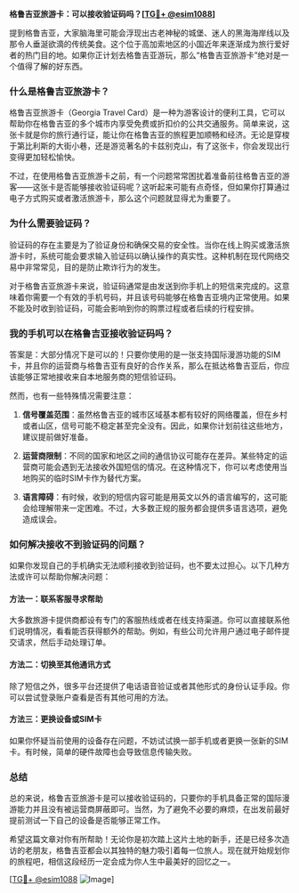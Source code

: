 **格鲁吉亚旅游卡：可以接收验证码吗？[[TG💪+ @esim1088](https://t.me/s/esim1088)]**

提到格鲁吉亚，大家脑海里可能会浮现出古老神秘的城堡、迷人的黑海海岸线以及那令人垂涎欲滴的传统美食。这个位于高加索地区的小国近年来逐渐成为旅行爱好者的热门目的地。如果你正计划去格鲁吉亚游玩，那么“格鲁吉亚旅游卡”绝对是一个值得了解的好东西。

### 什么是格鲁吉亚旅游卡？

格鲁吉亚旅游卡（Georgia Travel Card）是一种为游客设计的便利工具，它可以帮助你在格鲁吉亚的多个城市内享受免费或折扣价的公共交通服务。简单来说，这张卡就是你的旅行通行证，能让你在格鲁吉亚的旅程更加顺畅和经济。无论是穿梭于第比利斯的大街小巷，还是游览著名的卡兹别克山，有了这张卡，你会发现出行变得更加轻松愉快。

不过，在使用格鲁吉亚旅游卡之前，有一个问题常常困扰着准备前往格鲁吉亚的游客——这张卡是否能够接收验证码呢？这听起来可能有点奇怪，但如果你打算通过电子方式购买或者激活旅游卡，那么这个问题就显得尤为重要了。

### 为什么需要验证码？

验证码的存在主要是为了验证身份和确保交易的安全性。当你在线上购买或激活旅游卡时，系统可能会要求输入验证码以确认操作的真实性。这种机制在现代网络交易中非常常见，目的是防止欺诈行为的发生。

对于格鲁吉亚旅游卡来说，验证码通常是由发送到你手机上的短信来完成的。这意味着你需要一个有效的手机号码，并且该号码能够在格鲁吉亚境内正常使用。如果不能及时收到验证码，可能会影响到你的购票过程或者后续的行程安排。

### 我的手机可以在格鲁吉亚接收验证码吗？

答案是：大部分情况下是可以的！只要你使用的是一张支持国际漫游功能的SIM卡，并且你的运营商与格鲁吉亚有良好的合作关系，那么在抵达格鲁吉亚后，你应该能够正常地接收来自本地服务商的短信验证码。

然而，也有一些特殊情况需要注意：

1. **信号覆盖范围**：虽然格鲁吉亚的城市区域基本都有较好的网络覆盖，但在乡村或者山区，信号可能不稳定甚至完全没有。因此，如果你计划前往这些地方，建议提前做好准备。
   
2. **运营商限制**：不同的国家和地区之间的通信协议可能存在差异。某些特定的运营商可能会遇到无法接收外国短信的情况。在这种情况下，你可以考虑使用当地购买的临时SIM卡作为替代方案。

3. **语言障碍**：有时候，收到的短信内容可能是用英文以外的语言编写的，这可能会给理解带来一定困难。不过，大多数正规的服务都会提供多语言选项，避免造成误会。

### 如何解决接收不到验证码的问题？

如果你发现自己的手机确实无法顺利接收到验证码，也不要太过担心。以下几种方法或许可以帮助你解决问题：

#### 方法一：联系客服寻求帮助

大多数旅游卡提供商都设有专门的客服热线或者在线支持渠道。你可以直接联系他们说明情况，看看能否获得额外的帮助。例如，有些公司允许用户通过电子邮件提交请求，然后手动处理订单。

#### 方法二：切换至其他通讯方式

除了短信之外，很多平台还提供了电话语音验证或者其他形式的身份认证手段。你可以尝试登录账户查看是否有其他可用的方法。

#### 方法三：更换设备或SIM卡

如果你怀疑当前使用的设备存在问题，不妨试试换一部手机或者更换一张新的SIM卡。有时候，简单的硬件故障也会导致信息传输失败。

### 总结

总的来说，格鲁吉亚旅游卡是可以接收验证码的，只要你的手机具备正常的国际漫游能力并且没有被运营商屏蔽即可。当然，为了避免不必要的麻烦，在出发前最好提前测试一下自己的设备是否能够正常工作。

希望这篇文章对你有所帮助！无论你是初次踏上这片土地的新手，还是已经多次造访的老朋友，格鲁吉亚都会以其独特的魅力吸引着每一位旅人。现在就开始规划你的旅程吧，相信这段经历一定会成为你人生中最美好的回忆之一。

[[TG💪+ @esim1088](https://t.me/s/esim1088) ![Image](https://i.postimg.cc/4NQfJmqS/Snipaste-2025-05-13-00-14-12.png)]